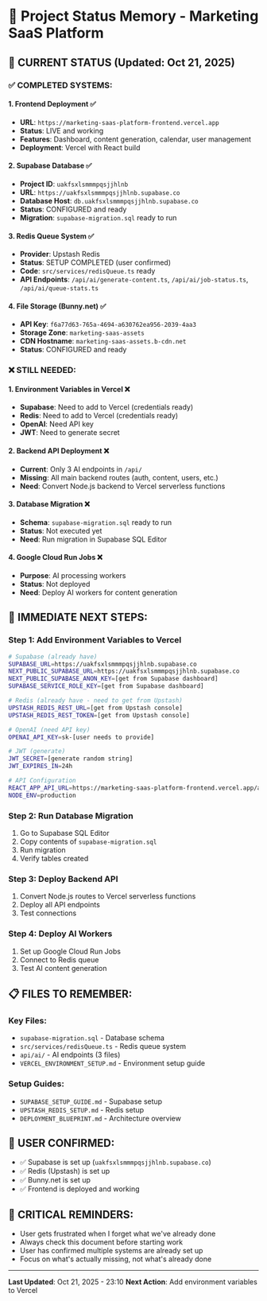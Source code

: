 # 🧠 Project Status Memory - Marketing SaaS Platform

## 🎯 **CURRENT STATUS (Updated: Oct 21, 2025)**

### ✅ **COMPLETED SYSTEMS:**

#### **1. Frontend Deployment** ✅
- **URL**: `https://marketing-saas-platform-frontend.vercel.app`
- **Status**: LIVE and working
- **Features**: Dashboard, content generation, calendar, user management
- **Deployment**: Vercel with React build

#### **2. Supabase Database** ✅
- **Project ID**: `uakfsxlsmmmpqsjjhlnb`
- **URL**: `https://uakfsxlsmmmpqsjjhlnb.supabase.co`
- **Database Host**: `db.uakfsxlsmmmpqsjjhlnb.supabase.co`
- **Status**: CONFIGURED and ready
- **Migration**: `supabase-migration.sql` ready to run

#### **3. Redis Queue System** ✅
- **Provider**: Upstash Redis
- **Status**: SETUP COMPLETED (user confirmed)
- **Code**: `src/services/redisQueue.ts` ready
- **API Endpoints**: `/api/ai/generate-content.ts`, `/api/ai/job-status.ts`, `/api/ai/queue-stats.ts`

#### **4. File Storage (Bunny.net)** ✅
- **API Key**: `f6a77d63-765a-4694-a630762ea956-2039-4aa3`
- **Storage Zone**: `marketing-saas-assets`
- **CDN Hostname**: `marketing-saas-assets.b-cdn.net`
- **Status**: CONFIGURED and ready

### ❌ **STILL NEEDED:**

#### **1. Environment Variables in Vercel** ❌
- **Supabase**: Need to add to Vercel (credentials ready)
- **Redis**: Need to add to Vercel (credentials ready)
- **OpenAI**: Need API key
- **JWT**: Need to generate secret

#### **2. Backend API Deployment** ❌
- **Current**: Only 3 AI endpoints in `/api/`
- **Missing**: All main backend routes (auth, content, users, etc.)
- **Need**: Convert Node.js backend to Vercel serverless functions

#### **3. Database Migration** ❌
- **Schema**: `supabase-migration.sql` ready to run
- **Status**: Not executed yet
- **Need**: Run migration in Supabase SQL Editor

#### **4. Google Cloud Run Jobs** ❌
- **Purpose**: AI processing workers
- **Status**: Not deployed
- **Need**: Deploy AI workers for content generation

## 🔧 **IMMEDIATE NEXT STEPS:**

### **Step 1: Add Environment Variables to Vercel**
```bash
# Supabase (already have)
SUPABASE_URL=https://uakfsxlsmmmpqsjjhlnb.supabase.co
NEXT_PUBLIC_SUPABASE_URL=https://uakfsxlsmmmpqsjjhlnb.supabase.co
NEXT_PUBLIC_SUPABASE_ANON_KEY=[get from Supabase dashboard]
SUPABASE_SERVICE_ROLE_KEY=[get from Supabase dashboard]

# Redis (already have - need to get from Upstash)
UPSTASH_REDIS_REST_URL=[get from Upstash console]
UPSTASH_REDIS_REST_TOKEN=[get from Upstash console]

# OpenAI (need API key)
OPENAI_API_KEY=sk-[user needs to provide]

# JWT (generate)
JWT_SECRET=[generate random string]
JWT_EXPIRES_IN=24h

# API Configuration
REACT_APP_API_URL=https://marketing-saas-platform-frontend.vercel.app/api
NODE_ENV=production
```

### **Step 2: Run Database Migration**
1. Go to Supabase SQL Editor
2. Copy contents of `supabase-migration.sql`
3. Run migration
4. Verify tables created

### **Step 3: Deploy Backend API**
1. Convert Node.js routes to Vercel serverless functions
2. Deploy all API endpoints
3. Test connections

### **Step 4: Deploy AI Workers**
1. Set up Google Cloud Run Jobs
2. Connect to Redis queue
3. Test AI content generation

## 📋 **FILES TO REMEMBER:**

### **Key Files:**
- `supabase-migration.sql` - Database schema
- `src/services/redisQueue.ts` - Redis queue system
- `api/ai/` - AI endpoints (3 files)
- `VERCEL_ENVIRONMENT_SETUP.md` - Environment setup guide

### **Setup Guides:**
- `SUPABASE_SETUP_GUIDE.md` - Supabase setup
- `UPSTASH_REDIS_SETUP.md` - Redis setup
- `DEPLOYMENT_BLUEPRINT.md` - Architecture overview

## 🎯 **USER CONFIRMED:**
- ✅ Supabase is set up (`uakfsxlsmmmpqsjjhlnb.supabase.co`)
- ✅ Redis (Upstash) is set up
- ✅ Bunny.net is set up
- ✅ Frontend is deployed and working

## 🚨 **CRITICAL REMINDERS:**
- User gets frustrated when I forget what we've already done
- Always check this document before starting work
- User has confirmed multiple systems are already set up
- Focus on what's actually missing, not what's already done

---

**Last Updated**: Oct 21, 2025 - 23:10
**Next Action**: Add environment variables to Vercel
